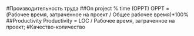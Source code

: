#Производительность труда
##On project % time (OPPT)
OPPT = (Рабочее время, затраченное на проект / Общее рабочее время)*100%
##Productivity
Productivity = LOC / Рабочее время, затраченное на проект;
#Качество-количество
